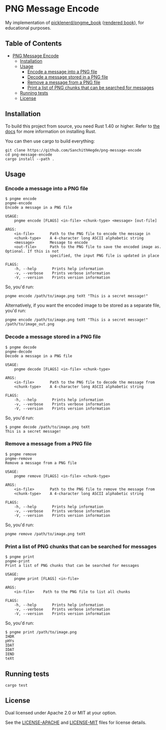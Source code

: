 # PNG Message Encode

My implementation of
[picklenerd/pngme_book](https://github.com/picklenerd/pngme_book)
([rendered book](https://picklenerd.github.io/pngme_book/introduction.html)),
for educational purposes.

## Table of Contents <!-- omit in toc -->

- [PNG Message Encode](#png-message-encode)
  - [Installation](#installation)
  - [Usage](#usage)
    - [Encode a message into a PNG file](#encode-a-message-into-a-png-file)
    - [Decode a message stored in a PNG file](#decode-a-message-stored-in-a-png-file)
    - [Remove a message from a PNG file](#remove-a-message-from-a-png-file)
    - [Print a list of PNG chunks that can be searched for messages](#print-a-list-of-png-chunks-that-can-be-searched-for-messages)
  - [Running tests](#running-tests)
  - [License](#license)

## Installation

To build this project from source, you need Rust 1.40 or higher. Refer to
[the docs](https://www.rust-lang.org/tools/install) for more information on
installing Rust.

You can then use cargo to build everything:

```shell
git clone https://github.com/SanchithHegde/png-message-encode
cd png-message-encode
cargo install --path .
```

## Usage

### Encode a message into a PNG file

```shell
$ pngme encode
pngme-encode
Encode a message in a PNG file

USAGE:
    pngme encode [FLAGS] <in-file> <chunk-type> <message> [out-file]

ARGS:
    <in-file>       Path to the PNG file to encode the message in
    <chunk-type>    A 4-character long ASCII alphabetic string
    <message>       Message to encode
    <out-file>      Path to the PNG file to save the encoded image as. Optional. If this is not
                    specified, the input PNG file is updated in place

FLAGS:
    -h, --help       Prints help information
    -v, --verbose    Prints verbose information
    -V, --version    Prints version information
```

So, you'd run:

```shell
pngme encode /path/to/image.png teXt "This is a secret message!"
```

Alternatively, if you want the encoded image to be stored as a separate file,
you'd run:

```shell
pngme encode /path/to/image.png teXt "This is a secret message!" /path/to/image_out.png
```

### Decode a message stored in a PNG file

```shell
$ pngme decode
pngme-decode
Decode a message in a PNG file

USAGE:
    pngme decode [FLAGS] <in-file> <chunk-type>

ARGS:
    <in-file>       Path to the PNG file to decode the message from
    <chunk-type>    A 4-character long ASCII alphabetic string

FLAGS:
    -h, --help       Prints help information
    -v, --verbose    Prints verbose information
    -V, --version    Prints version information
```

So, you'd run:

```shell
$ pngme decode /path/to/image.png teXt
This is a secret message!
```

### Remove a message from a PNG file

```shell
$ pngme remove
pngme-remove
Remove a message from a PNG file

USAGE:
    pngme remove [FLAGS] <in-file> <chunk-type>

ARGS:
    <in-file>       Path to the PNG file to remove the message from
    <chunk-type>    A 4-character long ASCII alphabetic string

FLAGS:
    -h, --help       Prints help information
    -v, --verbose    Prints verbose information
    -V, --version    Prints version information
```

So, you'd run:

```shell
pngme remove /path/to/image.png teXt
```

### Print a list of PNG chunks that can be searched for messages

```shell
$ pngme print
pngme-print
Print a list of PNG chunks that can be searched for messages

USAGE:
    pngme print [FLAGS] <in-file>

ARGS:
    <in-file>    Path to the PNG file to list all chunks

FLAGS:
    -h, --help       Prints help information
    -v, --verbose    Prints verbose information
    -V, --version    Prints version information
```

So, you'd run:

```shell
$ pngme print /path/to/image.png
IHDR
pHYs
IDAT
IDAT
IEND
teXt
```

## Running tests

```shell
cargo test
```

## License

Dual licensed under Apache 2.0 or MIT at your option.

See the [LICENSE-APACHE](LICENSE-APACHE) and
[LICENSE-MIT](LICENSE-MIT) files for license details.
